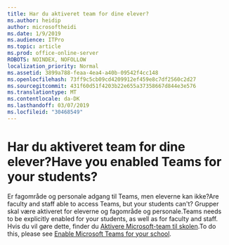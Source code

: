 ```yaml
---
title: Har du aktiveret team for dine elever?
ms.author: heidip
author: microsoftheidi
ms.date: 1/9/2019
ms.audience: ITPro
ms.topic: article
ms.prod: office-online-server
ROBOTS: NOINDEX, NOFOLLOW
localization_priority: Normal
ms.assetid: 3899a788-feaa-4ea4-a40b-09542f4cc148
ms.openlocfilehash: 73ff9c5cb09cd4209912ef459e8c7df2560c2d27
ms.sourcegitcommit: 431f60d51f4203b22e655a37358667d844e3e576
ms.translationtype: MT
ms.contentlocale: da-DK
ms.lasthandoff: 03/07/2019
ms.locfileid: "30468549"
---
```

# <a name="have-you-enabled-teams-for-your-students"></a><span data-ttu-id="61514-102">Har du aktiveret team for dine elever?</span><span class="sxs-lookup"><span data-stu-id="61514-102">Have you enabled Teams for your students?</span></span>


<span data-ttu-id="61514-103">Er fagområde og personale adgang til Teams, men eleverne kan ikke?</span><span class="sxs-lookup"><span data-stu-id="61514-103">Are faculty and staff able to access Teams, but your students can't?</span></span> <span data-ttu-id="61514-104">Grupper skal være aktiveret for eleverne og fagområde og personale.</span><span class="sxs-lookup"><span data-stu-id="61514-104">Teams needs to be explicitly enabled for your students, as well as for faculty and staff.</span></span> <span data-ttu-id="61514-105">Hvis du vil gøre dette, finder du [Aktivere Microsoft-team til skolen](https://docs.microsoft.com/education/get-started/enable-microsoft-teams).</span><span class="sxs-lookup"><span data-stu-id="61514-105">To do this, please see [Enable Microsoft Teams for your school](https://docs.microsoft.com/education/get-started/enable-microsoft-teams).</span></span>
  

